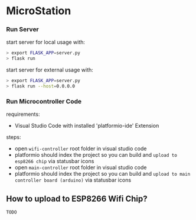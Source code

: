 # MicroStation

### Run Server

start server for local usage with:
```bash
> export FLASK_APP=server.py
> flask run
```

start server for external usage with:
```bash
> export FLASK_APP=server.py
> flask run --host=0.0.0.0
```

### Run Microcontroller Code

requirements:
- Visual Studio Code with installed 'platformio-ide' Extension

steps:
- open `wifi-controller` root folder in visual studio code
- platformio should index the project so you can build and `upload to esp8266 chip` via statusbar icons
- open `main-controller` root folder in visual studio code 
- platformio should index the project so you can build and `upload to main controller board (arduino)` via statusbar icons

## How to upload to ESP8266 Wifi Chip?

`TODO`

